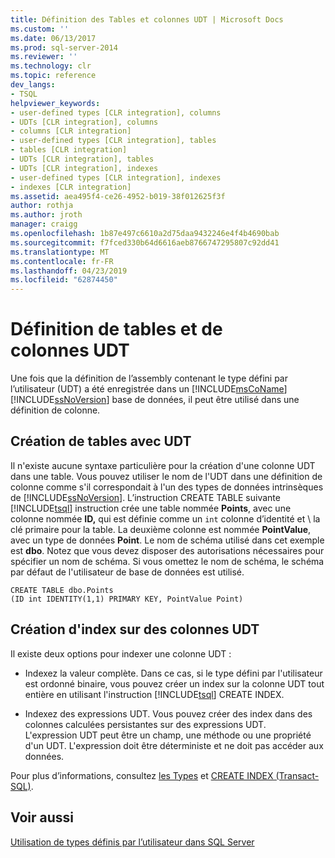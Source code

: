```yaml
---
title: Définition des Tables et colonnes UDT | Microsoft Docs
ms.custom: ''
ms.date: 06/13/2017
ms.prod: sql-server-2014
ms.reviewer: ''
ms.technology: clr
ms.topic: reference
dev_langs:
- TSQL
helpviewer_keywords:
- user-defined types [CLR integration], columns
- UDTs [CLR integration], columns
- columns [CLR integration]
- user-defined types [CLR integration], tables
- tables [CLR integration]
- UDTs [CLR integration], tables
- UDTs [CLR integration], indexes
- user-defined types [CLR integration], indexes
- indexes [CLR integration]
ms.assetid: aea495f4-ce26-4952-b019-38f012625f3f
author: rothja
ms.author: jroth
manager: craigg
ms.openlocfilehash: 1b87e497c6610a2d75daa9432246e4f4b4690bab
ms.sourcegitcommit: f7fced330b64d6616aeb8766747295807c92dd41
ms.translationtype: MT
ms.contentlocale: fr-FR
ms.lasthandoff: 04/23/2019
ms.locfileid: "62874450"
---
```

# <a name="defining-udt-tables-and-columns"></a>Définition de tables et de colonnes UDT
  Une fois que la définition de l’assembly contenant le type défini par l’utilisateur (UDT) a été enregistrée dans un [!INCLUDE[msCoName](../../includes/msconame-md.md)] [!INCLUDE[ssNoVersion](../../includes/ssnoversion-md.md)] base de données, il peut être utilisé dans une définition de colonne.  
  
## <a name="creating-tables-with-udts"></a>Création de tables avec UDT  
 Il n'existe aucune syntaxe particulière pour la création d'une colonne UDT dans une table. Vous pouvez utiliser le nom de l'UDT dans une définition de colonne comme s'il correspondait à l'un des types de données intrinsèques de [!INCLUDE[ssNoVersion](../../includes/ssnoversion-md.md)]. L’instruction CREATE TABLE suivante [!INCLUDE[tsql](../../includes/tsql-md.md)] instruction crée une table nommée **Points**, avec une colonne nommée **ID,** qui est définie comme un `int` colonne d’identité et \ la clé primaire pour la table. La deuxième colonne est nommée **PointValue**, avec un type de données **Point**. Le nom de schéma utilisé dans cet exemple est **dbo**. Notez que vous devez disposer des autorisations nécessaires pour spécifier un nom de schéma. Si vous omettez le nom de schéma, le schéma par défaut de l'utilisateur de base de données est utilisé.  
  
```  
CREATE TABLE dbo.Points   
(ID int IDENTITY(1,1) PRIMARY KEY, PointValue Point)  
```  
  
## <a name="creating-indexes-on-udt-columns"></a>Création d'index sur des colonnes UDT  
 Il existe deux options pour indexer une colonne UDT :  
  
-   Indexez la valeur complète. Dans ce cas, si le type défini par l'utilisateur est ordonné binaire, vous pouvez créer un index sur la colonne UDT tout entière en utilisant l'instruction [!INCLUDE[tsql](../../includes/tsql-md.md)] CREATE INDEX.  
  
-   Indexez des expressions UDT. Vous pouvez créer des index dans des colonnes calculées persistantes sur des expressions UDT. L'expression UDT peut être un champ, une méthode ou une propriété d'un UDT. L'expression doit être déterministe et ne doit pas accéder aux données.  
  
 Pour plus d’informations, consultez [les Types](clr-user-defined-types.md) et [CREATE INDEX &#40;Transact-SQL&#41;](/sql/t-sql/statements/create-index-transact-sql).  
  
## <a name="see-also"></a>Voir aussi  
 [Utilisation de types définis par l’utilisateur dans SQL Server](working-with-user-defined-types-in-sql-server.md)  
  
  
